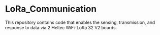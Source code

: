 # LoRa_Communication
This repository contains code that enables the sensing, transmission, and response to data via 2 Heltec WiFi-LoRa 32 V2 boards.
